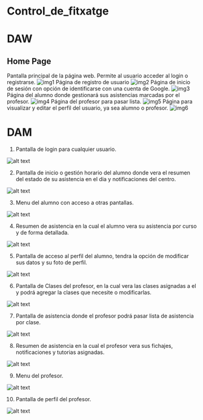 # Control_de_fitxatge

# DAW

## Home Page
Pantalla principal de la página web. Permite al usuario acceder al login o registrarse.
![img1](/img1.png)
Página de registro de usuario
![img2](/img2.png)
Página de inicio de sesión con opción de identificarse con una cuenta de Google.
![img3](/img3.png)
Página del alumno donde gestionará sus asistencias marcadas por el profesor.
![img4](/img4.png)
Página del profesor para pasar lista.
![img5](/img5.png)
Página para visualizar y editar el perfil del usuario, ya sea alumno o profesor.
![img6](/img6.png)

# DAM

1. Pantalla de login para cualquier usuario.

![alt text](image.png)

2. Pantalla de inicio o gestión horario del alumno donde vera el resumen del estado de su asistencia en el dia y notificaciones del centro.

![alt text](image-1.png)

3. Menu del alumno con acceso a otras pantallas.

![alt text](image-2.png)

4. Resumen de asistencia en la cual el alumno vera su asistencia por curso y de forma detallada.

![alt text](image-3.png)

5. Pantalla de acceso al perfil del alumno, tendra la opción de modificar sus datos y su foto de perfil.

![alt text](image-4.png)

6. Pantalla de Clases del profesor, en la cual vera las clases asignadas a el y podrá agregar la clases que necesite o modificarlas.

![alt text](image-5.png)

7. Pantalla de asistencia donde el profesor podrá pasar lista de asistencia por clase.

![alt text](image-6.png)

8. Resumen de asistencia en la cual el profesor vera sus fichajes, notificaciones y tutorias asignadas.

![alt text](image-7.png)

9. Menu del profesor.

![alt text](image-8.png)

10. Pantalla de perfil del profesor.

![alt text](image-9.png)
